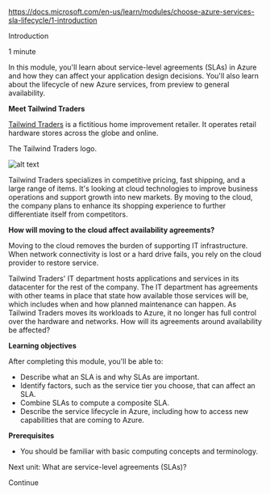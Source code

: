 https://docs.microsoft.com/en-us/learn/modules/choose-azure-services-sla-lifecycle/1-introduction

Introduction

1 minute

In this module, you'll learn about service-level agreements (SLAs) in Azure and how they can affect your application design decisions. You'll also learn about the lifecycle of new Azure services, from preview to general availability.

**Meet Tailwind Traders**

[Tailwind Traders](https://www.tailwindtraders.com/) is a fictitious home improvement retailer. It operates retail hardware stores across the globe and online.

The Tailwind Traders logo.

![alt text](https://docs.microsoft.com/en-us/learn/azure-fundamentals/shared/media/tailwind-traders-logo.png)

Tailwind Traders specializes in competitive pricing, fast shipping, and a large range of items. It's looking at cloud technologies to improve business operations and support growth into new markets. By moving to the cloud, the company plans to enhance its shopping experience to further differentiate itself from competitors.

**How will moving to the cloud affect availability agreements?**

Moving to the cloud removes the burden of supporting IT infrastructure. When network connectivity is lost or a hard drive fails, you rely on the cloud provider to restore service.

Tailwind Traders' IT department hosts applications and services in its datacenter for the rest of the company. The IT department has agreements with other teams in place that state how available those services will be, which includes when and how planned maintenance can happen. As Tailwind Traders moves its workloads to Azure, it no longer has full control over the hardware and networks. How will its agreements around availability be affected?

**Learning objectives**

After completing this module, you'll be able to:
* Describe what an SLA is and why SLAs are important.
* Identify factors, such as the service tier you choose, that can affect an SLA.
* Combine SLAs to compute a composite SLA.
* Describe the service lifecycle in Azure, including how to access new capabilities that are coming to Azure.

**Prerequisites**
* You should be familiar with basic computing concepts and terminology.

Next unit: What are service-level agreements (SLAs)?

Continue

